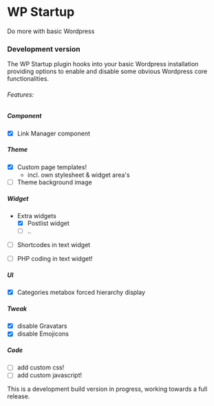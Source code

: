 # WP Startup 
Do more with basic Wordpress
 
### Development version

The WP Startup plugin hooks into your basic Wordpress installation providing options to enable and disable some obvious Wordpress core functionalities.


###### Features:


##### Component
- [x] Link Manager component

##### Theme 
- [x] Custom page templates! 
    - incl. own stylesheet & widget area's
- [ ] Theme background image

##### Widget
- Extra widgets
    - [x] Postlist widget
    - [ ] ..
- [ ] Shortcodes in text widget
- [ ] PHP coding in text widget!


##### UI
- [x] Categories metabox forced hierarchy display

##### Tweak
- [x] disable Gravatars
- [x] disable Emojicons

##### Code
- [ ] add custom css!
- [ ] add custom javascript!

This is a development build version in progress, working towards a full release. 